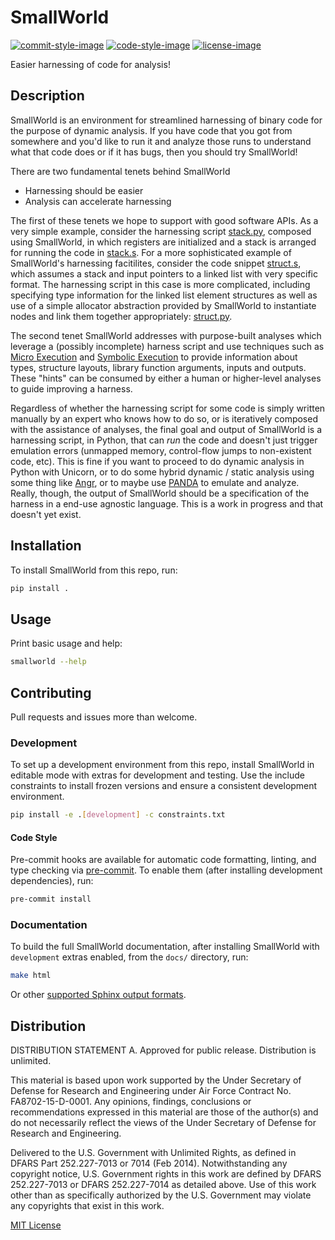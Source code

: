 # SmallWorld

[![commit-style-image]][conventional]
[![code-style-image]][black]
[![license-image]][mit]

Easier harnessing of code for analysis!

## Description

SmallWorld is an environment for streamlined harnessing of binary code
for the purpose of dynamic analysis. If you have code that you got
from somewhere and you'd like to run it and analyze those runs to
understand what that code does or if it has bugs, then you should try
SmallWorld!

There are two fundamental tenets behind SmallWorld
* Harnessing should be easier
* Analysis can accelerate harnessing

The first of these tenets we hope to support with good software APIs.
As a very simple example, consider the harnessing script [stack.py](https://github.com/smallworld-re/smallworld/blob/main/tests/square.py), composed using SmallWorld, in which registers are initialized and a stack is arranged for running the code in [stack.s](https://github.com/smallworld-re/smallworld/blob/main/tests/stack.s).
For a more sophisticated example of SmallWorld's harnessing facitilites, consider the code snippet [struct.s](https://github.com/smallworld-re/smallworld/blob/main/tests/struct.s), which assumes a stack and input pointers to a linked list with very specific format.
The harnessing script in this case is more complicated, including specifying type information for the linked list element structures as well as use of a simple allocator abstraction provided by SmallWorld to instantiate nodes and link them together appropriately: [struct.py](https://github.com/smallworld-re/smallworld/blob/main/tests/struct.py).

The second tenet SmallWorld addresses with purpose-built analyses which leverage a (possibly incomplete) harness script and use techniques such as [Micro Execution](https://www.microsoft.com/en-us/research/wp-content/uploads/2016/02/microx.pdf) and [Symbolic Execution](https://en.wikipedia.org/wiki/Symbolic_execution#:~:text=In%20computer%20science%2C%20symbolic%20execution,of%20a%20program%20to%20execute) to provide information about types, structure layouts, library function arguments, inputs and outputs. 
These "hints" can be consumed by either a human or higher-level analyses to guide improving a harness.

Regardless of whether the harnessing script for some code is simply written manually by an expert who knows how to do so, or is iteratively composed with the assistance of analyses, the final goal and output of SmallWorld is a harnessing script, in Python, that can *run* the code and doesn't just trigger emulation errors (unmapped memory, control-flow jumps to non-existent code, etc). 
This is fine if you want to proceed to do dynamic analysis in Python with Unicorn, or to do some hybrid dynamic / static analysis using some thing like [Angr](https://angr.io), or to maybe use [PANDA](https://panda.re) to emulate and analyze. 
Really, though, the output of SmallWorld should be a specification of the harness in a end-use agnostic language. 
This is a work in progress and that doesn't yet exist.


## Installation

To install SmallWorld from this repo, run:

```bash
pip install .
```

## Usage

Print basic usage and help:

```bash
smallworld --help
```

## Contributing

Pull requests and issues more than welcome.

### Development

To set up a development environment from this repo, install SmallWorld in
editable mode with extras for development and testing. Use the include
constraints to install frozen versions and ensure a consistent development
environment.

```bash
pip install -e .[development] -c constraints.txt
```

#### Code Style

Pre-commit hooks are available for automatic code formatting, linting, and type
checking via [pre-commit](https://pre-commit.com/). To enable them (after
installing development dependencies), run:

```bash
pre-commit install
```

### Documentation

To build the full SmallWorld documentation, after installing SmallWorld with `development` extras enabled, from the `docs/` directory, run:

```bash
make html
```

Or other [supported Sphinx output formats](https://www.sphinx-doc.org/en/master/usage/builders/index.html).

## Distribution

DISTRIBUTION STATEMENT A. Approved for public release. Distribution is
unlimited.

This material is based upon work supported by the Under Secretary of Defense
for Research and Engineering under Air Force Contract No. FA8702-15-D-0001. Any
opinions, findings, conclusions or recommendations expressed in this material
are those of the author(s) and do not necessarily reflect the views of the
Under Secretary of Defense for Research and Engineering.

Delivered to the U.S. Government with Unlimited Rights, as defined in DFARS
Part 252.227-7013 or 7014 (Feb 2014). Notwithstanding any copyright notice,
U.S. Government rights in this work are defined by DFARS 252.227-7013 or DFARS
252.227-7014 as detailed above. Use of this work other than as specifically
authorized by the U.S. Government may violate any copyrights that exist in this
work.

[MIT License](LICENSE.txt)

[commit-style-image]: https://img.shields.io/badge/commits-conventional-fe5196.svg
[conventional]: https://www.conventionalcommits.org/en/v1.0.0/
[code-style-image]: https://img.shields.io/badge/code%20style-black-000000.svg
[black]: https://github.com/psf/black
[license-image]: https://img.shields.io/badge/license-MIT-green.svg
[mit]: ./LICENSE.txt
